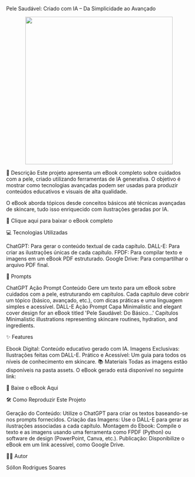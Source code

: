 Pele Saudável: Criado com IA – Da Simplicidade ao Avançado
<p align="center"> <img width="400" src=".github/assets/cover.png"> </p>
📒 Descrição
Este projeto apresenta um eBook completo sobre cuidados com a pele, criado utilizando ferramentas de IA generativa. O objetivo é mostrar como tecnologias avançadas podem ser usadas para produzir conteúdos educativos e visuais de alta qualidade.

O eBook aborda tópicos desde conceitos básicos até técnicas avançadas de skincare, tudo isso enriquecido com ilustrações geradas por IA.

📕 Clique aqui para baixar o eBook completo

💻 Tecnologias Utilizadas

ChatGPT: Para gerar o conteúdo textual de cada capítulo.
DALL-E: Para criar as ilustrações únicas de cada capítulo.
FPDF: Para compilar texto e imagens em um eBook PDF estruturado.
Google Drive: Para compartilhar o arquivo PDF final.

🧠 Prompts

ChatGPT
Ação	Prompt
Conteúdo	Gere um texto para um eBook sobre cuidados com a pele, estruturando em capítulos. Cada capítulo deve cobrir um tópico (básico, avançado, etc.), com dicas práticas e uma linguagem simples e acessível.
DALL-E
Ação	Prompt
Capa	Minimalistic and elegant cover design for an eBook titled 'Pele Saudável: Do Básico...'
Capítulos	Minimalistic illustrations representing skincare routines, hydration, and ingredients.

✨ Features

Ebook Digital: Conteúdo educativo gerado com IA.
Imagens Exclusivas: Ilustrações feitas com DALL-E.
Prático e Acessível: Um guia para todos os níveis de conhecimento em skincare.
📚 Materiais
Todas as imagens estão disponíveis na pasta assets.
O eBook gerado está disponível no seguinte link:

📕 Baixe o eBook Aqui


🛠️ Como Reproduzir Este Projeto

Geração do Conteúdo:
Utilize o ChatGPT para criar os textos baseando-se nos prompts fornecidos.
Criação das Imagens:
Use o DALL-E para gerar as ilustrações associadas a cada capítulo.
Montagem do Ebook:
Compile o texto e as imagens usando uma ferramenta como FPDF (Python) ou software de design (PowerPoint, Canva, etc.).
Publicação:
Disponibilize o eBook em um link acessível, como Google Drive.

👨‍💻 Autor

Sóllon Rodrigues Soares
